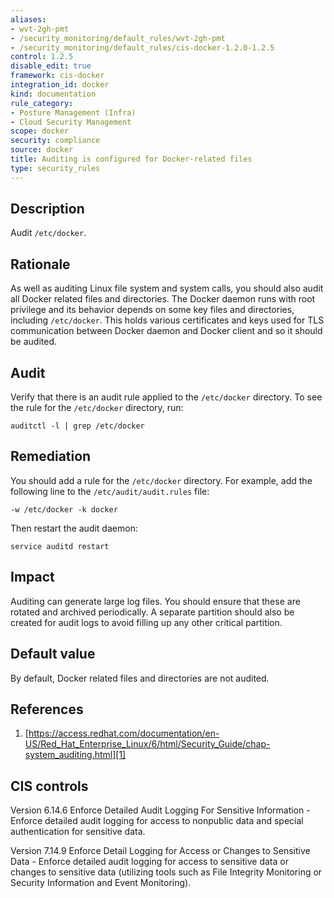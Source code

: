 ```yaml
---
aliases:
- wvt-2gh-pmt
- /security_monitoring/default_rules/wvt-2gh-pmt
- /security_monitoring/default_rules/cis-docker-1.2.0-1.2.5
control: 1.2.5
disable_edit: true
framework: cis-docker
integration_id: docker
kind: documentation
rule_category:
- Posture Management (Infra)
- Cloud Security Management
scope: docker
security: compliance
source: docker
title: Auditing is configured for Docker-related files
type: security_rules
---
```


## Description

Audit `/etc/docker`.

## Rationale

As well as auditing Linux file system and system calls, you should also audit all Docker related files and directories. The Docker daemon runs with root privilege and its behavior depends on some key files and directories, including `/etc/docker`. This holds various certificates and keys used for TLS communication between Docker daemon and Docker client and so it should be audited.

## Audit

Verify that there is an audit rule applied to the `/etc/docker` directory. To see the rule for the `/etc/docker` directory, run: 

```
auditctl -l | grep /etc/docker
```

## Remediation

You should add a rule for the `/etc/docker` directory. For example, add the following line to the `/etc/audit/audit.rules` file:

```
-w /etc/docker -k docker 
```

Then restart the audit daemon:

```
service auditd restart
```

## Impact

Auditing can generate large log files. You should ensure that these are rotated and archived periodically. A separate partition should also be created for audit logs to avoid filling up any other critical partition.

## Default value

By default, Docker related files and directories are not audited.

## References

1. [https://access.redhat.com/documentation/en-US/Red_Hat_Enterprise_Linux/6/html/Security_Guide/chap-system_auditing.html][1]

## CIS controls

Version 6.14.6 Enforce Detailed Audit Logging For Sensitive Information - Enforce detailed audit logging for access to nonpublic data and special authentication for sensitive data. 

Version 7.14.9 Enforce Detail Logging for Access or Changes to Sensitive Data - Enforce detailed audit logging for access to sensitive data or changes to sensitive data (utilizing tools such as File Integrity Monitoring or Security Information and Event Monitoring).                

[1]: https://access.redhat.com/documentation/en-US/Red_Hat_Enterprise_Linux/6/html/Security_Guide/chap-system_auditing.html

